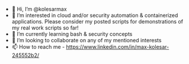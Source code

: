 - 👋 Hi, I’m @kolesarmax
- 👀 I’m interested in cloud and/or security automation & containerized applications. Please consider my posted scripts for demonstrations of my real work scripts so far!
- 🌱 I’m currently learning bash & security concepts
- 💞️ I’m looking to collaborate on any of my mentioned interests
- 📫 How to reach me - https://www.linkedin.com/in/max-kolesar-245552b2/

<!---
kolesarmax/kolesarmax is a ✨ special ✨ repository because its `README.md` (this file) appears on your GitHub profile.
You can click the Preview link to take a look at your changes.
--->
